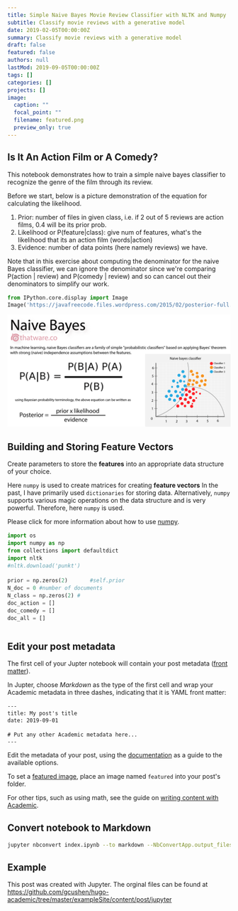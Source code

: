 ```yaml
---
title: Simple Naive Bayes Movie Review Classifier with NLTK and Numpy
subtitle: Classify movie reviews with a generative model
date: 2019-02-05T00:00:00Z
summary: Classify movie reviews with a generative model
draft: false
featured: false
authors: null
lastMod: 2019-09-05T00:00:00Z
tags: []
categories: []
projects: []
image:
  caption: ""
  focal_point: ""
  filename: featured.png
  preview_only: true
---
```

## Is It An Action Film or A Comedy?

This notebook demonstrates how to train a simple naive bayes classifier to recognize the genre of the film through its review. 

Before we start, below is a picture demonstration of the equation for calculating the likelihood.

1. Prior: number of files in given class, i.e. if 2 out of 5 reviews are action films, 0.4 will be its prior prob.
2. Likelihood or P(feature|class): give num of features, what's the likelihood that its an action film (words|action)
3. Evidence: number of data points (here namely reviews) we have. 

Note that in this exercise about computing the denominator for the naive Bayes classifier, we can ignore the denominator since we're comparing P(action | review) and P(comedy | review) and so can cancel out their denominators to simplify our work.

```python
from IPython.core.display import Image
Image('https://javafreecode.files.wordpress.com/2015/02/posterior-full.png')
```

![](featured.png)

## Building and Storing Feature Vectors

Create parameters to store the **features** into an appropriate data structure of your choice. 

Here `numpy` is used to create matrices for creating **feature vectors**
In the past, I have primarily used `dictionaries` for storing data. Alternatively, `numpy` supports various magic operations on the data structure and is very powerful. Therefore, here `numpy` is used.

Please click for more information about how to use [numpy](https://cs231n.github.io/python-numpy-tutorial/).

```python
import os
import numpy as np
from collections import defaultdict
import nltk
#nltk.download('punkt')

prior = np.zeros(2)       #self.prior
N_doc = 0 #number of documents
N_class = np.zeros(2) #
doc_action = []
doc_comedy = []
doc_all = []
```

```python

```

## Edit your post metadata

The first cell of your Jupter notebook will contain your post metadata ([front matter](https://sourcethemes.com/academic/docs/front-matter/)).

In Jupter, choose *Markdown* as the type of the first cell and wrap your Academic metadata in three dashes, indicating that it is YAML front matter: 

```
---
title: My post's title
date: 2019-09-01

# Put any other Academic metadata here...
---
```

Edit the metadata of your post, using the [documentation](https://sourcethemes.com/academic/docs/managing-content) as a guide to the available options.

To set a [featured image](https://sourcethemes.com/academic/docs/managing-content/#featured-image), place an image named `featured` into your post's folder.

For other tips, such as using math, see the guide on [writing content with Academic](https://sourcethemes.com/academic/docs/writing-markdown-latex/). 

## Convert notebook to Markdown

```bash
jupyter nbconvert index.ipynb --to markdown --NbConvertApp.output_files_dir=.
```

## Example

This post was created with Jupyter. The orginal files can be found at https://github.com/gcushen/hugo-academic/tree/master/exampleSite/content/post/jupyter